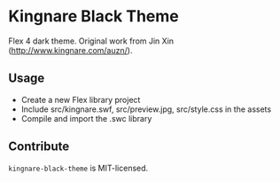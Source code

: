 Kingnare Black Theme
====================

Flex 4 dark theme.
Original work from Jin Xin (http://www.kingnare.com/auzn/).

Usage
-----

 * Create a new Flex library project
 * Include src/kingnare.swf, src/preview.jpg, src/style.css in the assets
 * Compile and import the .swc library

Contribute
----------

`kingnare-black-theme` is MIT-licensed.
